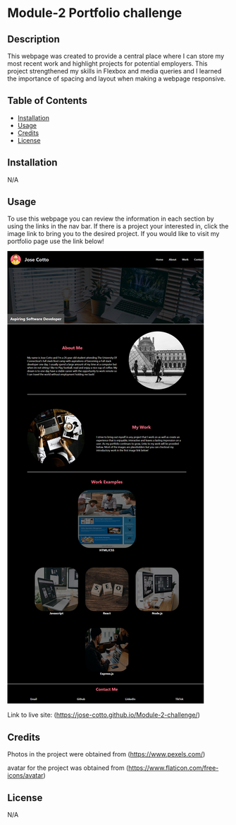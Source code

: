 # Module-2 Portfolio challenge

## Description

This webpage was created to provide a central place where I can store my most recent work and highlight projects for potential employers. This project strengthened my skills in Flexbox and media queries and I learned the importance of spacing and layout when making a webpage responsive. 

## Table of Contents 

- [Installation](#installation)
- [Usage](#usage)
- [Credits](#credits)
- [License](#license)

## Installation

N/A

## Usage

To use this webpage you can review the information in each section by using the links in the nav bar. If there is a project your interested in, click the image link to bring you to the desired project. If you would like to visit my portfolio page use the link below!

![screenshot of portfolio](./assets/images/portfolio.png)

Link to live site: (https://jose-cotto.github.io/Module-2-challenge/)

## Credits

Photos in the project were obtained from (https://www.pexels.com/)

avatar for the project was obtained from (https://www.flaticon.com/free-icons/avatar)

## License

N/A

